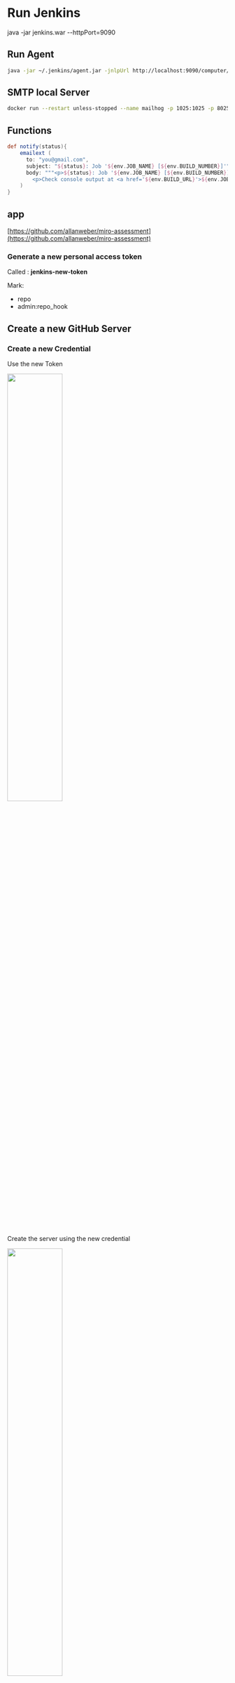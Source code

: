 # Run Jenkins

java -jar jenkins.war --httpPort=9090

## Run Agent

```bash
java -jar ~/.jenkins/agent.jar -jnlpUrl http://localhost:9090/computer/agent1/slave-agent.jnlp -secret fc38c48da84dc68b70133e0b42963338d7c900238d22e034fbc72465f7a1fef2 -workDir "/tmp/jenkins-agent1"
```

## SMTP local Server

```bash
docker run --restart unless-stopped --name mailhog -p 1025:1025 -p 8025:8025 -d mailhog/mailhog
```

## Functions

```groovy
def notify(status){
    emailext (
      to: "you@gmail.com",
      subject: "${status}: Job '${env.JOB_NAME} [${env.BUILD_NUMBER}]'",
      body: """<p>${status}: Job '${env.JOB_NAME} [${env.BUILD_NUMBER}]':</p>
        <p>Check console output at <a href='${env.BUILD_URL}'>${env.JOB_NAME} [${env.BUILD_NUMBER}]</a></p>""",
    )
}
```

## app

[https://github.com/allanweber/miro-assessment](https://github.com/allanweber/miro-assessment)

### Generate a new personal access token

Called : **jenkins-new-token**

Mark:

* repo
* admin:repo_hook

## Create a new GitHub Server

### Create a new Credential

Use the new Token

<img src="img/1.png" width="50%" height="50%"/>

Create the server using the new credential

<img src="img/2.png" width="50%" height="50%"/>

## Trivy

Container Security

### Install

[https://github.com/aquasecurity/trivy#installation](https://github.com/aquasecurity/trivy#installation)

```bash
brew install aquasecurity/trivy/trivy
...
trivy -version
```

* clear vulnerabilities database

`trivy -c`

* Run against some image

`trivy image-name`

## Groovy

`brew install groovy`

`groovyconsole`

### Sample Groovy Codes in Jenkins

#### Run a Job

```groovy
import jenkins.model.Jenkins;

def svr = Jenkins.instance;

def job = svr.getJob("TEST Groovy");

def sched = job.scheduleBuild2(0)

sched.get();
```

#### Run with Parameter

* Add a new string parameter (called target)

```groovy
import jenkins.model.Jenkins;

def target = build.buildVariableResolver.resolve("target")

def svr = Jenkins.instance;

def job = svr.getJob(target);

def sched = job.scheduleBuild2(0)

sched.get();
```




## Sample of nice pipeline

```groovy
String  committer, envType, version, image
String imageBaseName = 'allanweber/miro-widgets'
String prd = 'prd'
String master = 'master'
pipeline {
    agent any

    stages {
        stage ('Checking') {
            steps {
                echo 'Checking Branch Build: ' + env.BRANCH_NAME
                checkout scm
                script {
                    committer = sh(returnStdout: true, script: 'git show -s --pretty=%an').trim()
                }
                echo 'committer -> ' + committer

                script {
                    version = sh(returnStdout: true,
                    script: 'mvn help:evaluate -Dexpression=project.version -q -DforceStdout')
                }
                script {
                    if (env.BRANCH_NAME == master) {
                        envType = prd
                        image = "${imageBaseName}:${version}"
                    }
                    else {
                        envType = 'dev'
                        image = "${imageBaseName}:${version}-${envType}-${env.BUILD_ID}"
                    }
                }
                echo "Building for ${envType} environment"
                echo 'project version: ' + version
                echo 'image name: ' + image
            }
        }
        stage('Test') {
            steps {
                sh 'mvn clean verify'
                step([$class: 'JUnitResultArchiver', testResults: 'target/surefire-reports/TEST-*.xml'])
            }
        }
        stage('Sonar') {
            when {
                not {
                    branch master
                }
            }
            steps {
                echo 'run sonarQube in future'
            }
        }
        stage('Build Image') {
            steps {
                script {
                    sh "docker build --build-arg ENV_ARG=${envType} -t ${image} ."
                }
            }
        }
        stage('Docker Login') {
            steps {
                script {
                    echo "${env.DOCKER_TOKEN} | docker login -u ${env.DOCKER_USER} --password-stdin"
                }
            }
        }
        stage('Push Images') {
            parallel {
                stage('Push Current Image') {
                    steps {
                        script {
                            pushImage(image)
                            removeImage(image)
                        }
                    }
                }
                stage ('Push Latest Image') {
                    when {
                        branch master
                    }
                    steps {
                        script {
                            String latestImage = "${imageBaseName}:latest"
                            sh "docker tag ${image} ${latestImage}"
                            pushImage(latestImage)
                            removeImage(latestImage)
                        }
                    }
                }
            }
        }
    }
}

def pushImage(imageName) {
    sh "docker push ${imageName}"
}

def removeImage(imageName) {
    sh "docker rmi ${imageName}"
}
```